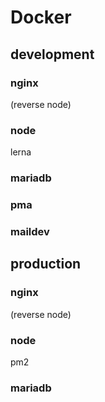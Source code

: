 # Docker
## development
### nginx
(reverse node)
### node
lerna
### mariadb
### pma
### maildev

## production
### nginx
(reverse node)
### node
pm2
### mariadb
